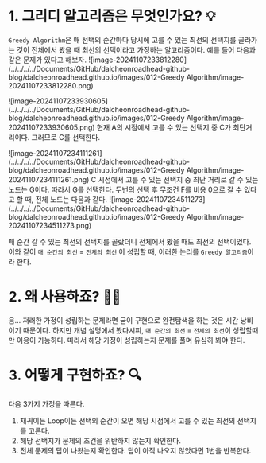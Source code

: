 # 1. 그리디 알고리즘은 무엇인가요? 💡

`Greedy Algorithm`은 매 선택의 순간마다 당시에 고를 수 있는 최선의 선택지를 골라가는 것이 전체에서 봤을 때 최선의 선택이라고 가정하는 알고리즘이다.
예를 들어 다음과 같은 문제가 있다고 해보자.
![image-20241107233812280](../../../../Documents/GitHub/dalcheonroadhead-github-blog/dalcheonroadhead.github.io/images/012-Greedy Algorithm/image-20241107233812280.png)

![image-20241107233930605](../../../../Documents/GitHub/dalcheonroadhead-github-blog/dalcheonroadhead.github.io/images/012-Greedy Algorithm/image-20241107233930605.png)
현재 A의 시점에서 고를 수 있는 선택지 중 C가 최단거리이다. 그러므로 C를 선택한다. 

![image-20241107234111261](../../../../Documents/GitHub/dalcheonroadhead-github-blog/dalcheonroadhead.github.io/images/012-Greedy Algorithm/image-20241107234111261.png)
C 시점에서 고를 수 있는 선택지 중 최단 거리로 갈 수 있는 노드는 G이다. 따라서 G를 선택한다. 두번의 선택 후 무조건 F를 비용 0으로 갈 수 있다고 할 때, 전체 노드는 다음과 같다.
![image-20241107234511273](../../../../Documents/GitHub/dalcheonroadhead-github-blog/dalcheonroadhead.github.io/images/012-Greedy Algorithm/image-20241107234511273.png)

매 순간 갈 수 있는 최선의 선택지를 골랐더니 전체에서 봤을 때도 최선의 선택이었다. 이와 같이 `매 순간의 최선` = `전체의 최선` 이 성립할 때, 이러한 논리를 `Greedy 알고리즘`이라 한다. 

# 2. 왜 사용하죠? 🤷‍♂️

음... 저러한 가정이 성립하는 문제라면 굳이 구현으로 완전탐색을 하는 것은 시간 낭비이기 때문이다. 하지만 개념 설명에서 봤다시피, `매 순간의 최선` = `전체의 최선`이 성립할때만 이용이 가능하다. 따라서 해당 가정이 성립하는지 문제를 풀며 유심히 봐야 한다.

# 3. 어떻게 구현하죠? 🔍

다음 3가지 가정을 따른다.

1. 재귀이든 Loop이든 선택의 순간이 오면 해당 시점에서 고를 수 있는 최선의 선택지를 고른다.
2. 해당 선택지가 문제의 조건을 위반하지 않는지 확인한다.
3. 전체 문제의 답이 나왔는지 확인한다. 답이 아직 나오지 않았다면 1번을 반복한다.

